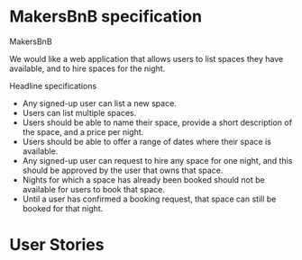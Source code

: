 # MakersBnB specification
MakersBnB

We would like a web application that allows users to list spaces they have available, and to hire spaces for the night.

Headline specifications
 - Any signed-up user can list a new space.
 - Users can list multiple spaces.
 - Users should be able to name their space, provide a short description of the space, and a price per night.
 - Users should be able to offer a range of dates where their space is available.
 - Any signed-up user can request to hire any space for one night, and this should be approved by the user that owns that space.
 - Nights for which a space has already been booked should not be available for users to book that space.
 - Until a user has confirmed a booking request, that space can still be booked for that night.


# User Stories
